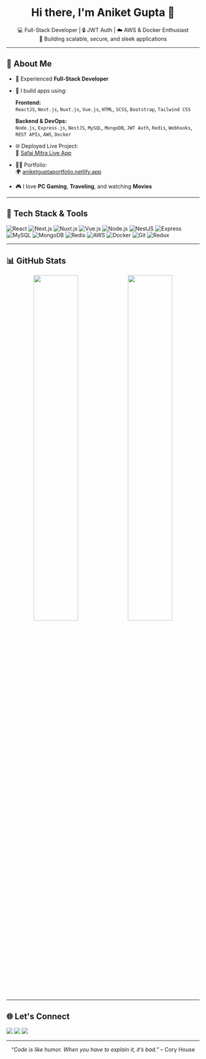 <!-- README.md for AniketGupta-98 -->

<h1 align="center">Hi there, I'm Aniket Gupta 👋</h1>

<p align="center">
  💻 Full-Stack Developer | 🔒 JWT Auth | ☁️ AWS & Docker Enthusiast<br/>
  🚀 Building scalable, secure, and sleek applications
</p>

---

## 🚀 About Me

- 💼 Experienced **Full-Stack Developer**
- 🔧 I build apps using:

  **Frontend:**  
  `ReactJS`, `Next.js`, `Nuxt.js`, `Vue.js`, `HTML`, `SCSS`, `Bootstrap`, `Tailwind CSS`

  **Backend & DevOps:**  
  `Node.js`, `Express.js`, `NestJS`, `MySQL`, `MongoDB`, `JWT Auth`, `Redis`, `Webhooks`, `REST APIs`, `AWS`, `Docker`

- 🌐 Deployed Live Project:  
  🔗 [Safai Mitra Live App](https://live.safaimitra.click/)

- 🧑‍💻 Portfolio:  
  🌍 [aniketguptaportfolio.netlify.app](https://aniketguptaportfolio.netlify.app/)

- 🎮 I love **PC Gaming**, **Traveling**, and watching **Movies**

---

## 🔧 Tech Stack & Tools

![React](https://img.shields.io/badge/React-20232A?style=for-the-badge&logo=react&logoColor=61DAFB)
![Next.js](https://img.shields.io/badge/Next.js-000000?style=for-the-badge&logo=nextdotjs&logoColor=white)
![Nuxt.js](https://img.shields.io/badge/Nuxt.js-00C58E?style=for-the-badge&logo=nuxtdotjs&logoColor=white)
![Vue.js](https://img.shields.io/badge/Vue.js-35495E?style=for-the-badge&logo=vue.js&logoColor=4FC08D)
![Node.js](https://img.shields.io/badge/Node.js-339933?style=for-the-badge&logo=nodedotjs&logoColor=white)
![NestJS](https://img.shields.io/badge/NestJS-E0234E?style=for-the-badge&logo=nestjs&logoColor=white)
![Express](https://img.shields.io/badge/Express-000000?style=for-the-badge&logo=express&logoColor=white)
![MySQL](https://img.shields.io/badge/MySQL-00758F?style=for-the-badge&logo=mysql&logoColor=white)
![MongoDB](https://img.shields.io/badge/MongoDB-4EA94B?style=for-the-badge&logo=mongodb&logoColor=white)
![Redis](https://img.shields.io/badge/Redis-DC382D?style=for-the-badge&logo=redis&logoColor=white)
![AWS](https://img.shields.io/badge/AWS-232F3E?style=for-the-badge&logo=amazonaws&logoColor=white)
![Docker](https://img.shields.io/badge/Docker-2496ED?style=for-the-badge&logo=docker&logoColor=white)
![Git](https://img.shields.io/badge/Git-F05032?style=for-the-badge&logo=git&logoColor=white)
![Redux](https://img.shields.io/badge/Redux-764ABC?style=for-the-badge&logo=redux&logoColor=white)

---

## 📊 GitHub Stats

<p align="center">
  <img src="https://github-readme-stats.vercel.app/api?username=AniketGupta-98&show_icons=true&theme=radical" width="48%" />
  <img src="https://github-readme-stats.vercel.app/api/top-langs/?username=AniketGupta-98&layout=compact&theme=radical" width="48%" />
</p>

---

## 🌐 Let's Connect

<p align="left">
  <a href="mailto:youremail@example.com"><img src="https://img.shields.io/badge/Gmail-D14836?style=for-the-badge&logo=gmail&logoColor=white"/></a>
  <a href="https://www.linkedin.com/in/your-linkedin/"><img src="https://img.shields.io/badge/LinkedIn-0077B5?style=for-the-badge&logo=linkedin&logoColor=white"/></a>
  <a href="https://aniketgupta-portfolio.netlify.app"><img src="https://img.shields.io/badge/Portfolio-000?style=for-the-badge&logo=vercel&logoColor=white"/></a>
</p>

---

<p align="center">
  <i>“Code is like humor. When you have to explain it, it’s bad.”</i> – Cory House
</p>
